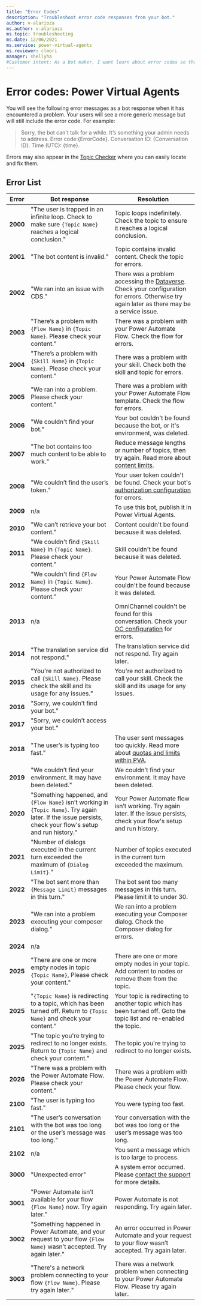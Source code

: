 ```yaml
---
title: "Error Codes"
description: "Troubleshoot error code responses from your bot."
author: v-alarioza
ms.author: v-alarioza
ms.topic: troubleshooting
ms.date: 12/06/2021
ms.service: power-virtual-agents
ms.reviewer: clmori
manager: shellyha
#Customer intent: As a bot maker, I want learn about error codes so that I can resolve issues with my bots.
---
```

# Error codes: Power Virtual Agents

You will see the following error messages as a bot response when it has encountered a problem. Your users will see a more generic message but will still include the error code. For example:
> Sorry, the bot can't talk for a while. It’s something your admin needs to address. Error code:{ErrorCode}. Conversation ID: {Conversation ID}. Time (UTC): {time}.

Errors may also appear in the [Topic Checker](authoring-topic-management.md#topic-errors) where you can easily locate and fix them.

## Error List

<!-- Best viewed and edited without word wrap -->
| Error    | Bot response                                                                                                                                              | Resolution                                                                                                                                                                                                                   |
| -------- | --------------------------------------------------------------------------------------------------------------------------------------------------------- | ---------------------------------------------------------------------------------------------------------------------------------------------------------------------------------------------------------------------------- |
| **2000** | "The user is trapped in an infinite loop. Check to make sure `{Topic Name}` reaches a logical conclusion."                                                | Topic loops indefinitely. Check the topic to ensure it reaches a logical conclusion.                                                                                                                                         |
| **2001** | "The bot content is invalid."                                                                                                                             | Topic contains invalid content. Check the topic for errors.                                                                                                                                                                  |
| **2002** | "We ran into an issue with CDS."                                                                                                                          | There was a problem accessing the [Dataverse](https://docs.microsoft.com/powerapps/maker/data-platform/data-platform-intro). Check your configuration for errors. Otherwise try again later as there may be a service issue. |
| **2003** | "There’s a problem with `{Flow Name}` in `{Topic Name}`. Please check your content."                                                                      | There was a problem with your Power Automate Flow. Check the flow for errors.                                                                                                                                                |
| **2004** | "There’s a problem with `{Skill Name}` in `{Topic Name}`. Please check your content."                                                                     | There was a problem with your skill. Check both the skill and topic for errors.                                                                                                                                              |
| **2005** | "We ran into a problem. Please check your content."                                                                                                       | There was a problem with your Power Automate Flow template. Check the flow for errors.                                                                                                                                       |
| **2006** | "We couldn't find your bot."                                                                                                                              | Your bot couldn't be found because the bot, or it's environment, was deleted.                                                                                                                                                |
| **2007** | "The bot contains too much content to be able to work."                                                                                                   | Reduce message lengths or number of topics, then try again. Read more about [content limits](requirements-quotas.md#power-virtual-agents-web-and-teams-apps-limits).                                                         |
| **2008** | "We couldn’t find the user’s token."                                                                                                                      | Your user token couldn't be found. Check your bot's [authorization configuration](advanced-end-user-authentication.md) for errors.                                                                                           |
| **2009** | n/a                                                                                                                                                       | To use this bot, publish it in Power Virtual Agents.                                                                                                                                                                         |
| **2010** | "We can’t retrieve your bot content."                                                                                                                     | Content couldn't be found because it was deleted.                                                                                                                                                                            |
| **2011** | "We couldn't find `{Skill Name}` in `{Topic Name}`. Please check your content."                                                                           | Skill couldn't be found because it was deleted.                                                                                                                                                                              |
| **2012** | "We couldn't find `{Flow Name}` in `{Topic Name}`. Please check your content."                                                                            | Your Power Automate Flow couldn't be found because it was deleted.                                                                                                                                                           |
| **2013** | n/a                                                                                                                                                       | OmniChannel couldn't be found for this conversation. Check your [OC configuration](configuration-hand-off-omnichannel.md) for errors.                                                                                        |
| **2014** | "The translation service did not respond."                                                                                                                | The translation service did not respond. Try again later.                                                                                                                                                                    |
| **2015** | "You're not authorized to call `{Skill Name}`. Please check the skill and its usage for any issues."                                                      | You're not authorized to call your skill. Check the skill and its usage for any issues.                                                                                                                                      |
| **2016** | "Sorry, we couldn’t find your bot."                                                                                                                       |                                                                                                                                                                                                                              |
| **2017** | "Sorry, we couldn’t access your bot."                                                                                                                     |                                                                                                                                                                                                                              |
| **2018** | "The user’s is typing too fast."                                                                                                                          | The user sent messages too quickly. Read more about [quotas and limits within PVA](requirements-quotas.md).                                                                                                                  |
| **2019** | "We couldn’t find your environment. It may have been deleted."                                                                                            | We couldn’t find your environment. It may have been deleted.                                                                                                                                                                 |
| **2020** | "Something happened, and `{Flow Name}` isn’t working in `{Topic Name}`. Try again later. If the issue persists, check your flow's setup and run history." | Your Power Automate flow isn’t working. Try again later. If the issue persists, check your flow's setup and run history.                                                                                                     |
| **2021** | "Number of dialogs executed in the current turn exceeded the maximum of `{Dialog Limit}`."                                                                | Number of topics executed in the current turn exceeded the maximum.                                                                                                                                                          |
| **2022** | "The bot sent more than `{Message Limit}` messages in this turn."                                                                                         | The bot sent too many messages in this turn. Please limit it to under 30.                                                                                                                                                    |
| **2023** | "We ran into a problem executing your composer dialog."                                                                                                   | We ran into a problem executing your Composer dialog. Check the Composer dialog for errors.                                                                                                                                  |
| **2024** | n/a                                                                                                                                                       |                                                                                                                                                                                                                              |
| **2025** | "There are one or more empty nodes in topic `{Topic Name}`, Please check your content."                                                                   | There are one or more empty nodes in your topic. Add content to nodes or remove them from the topic.                                                                                                                         |
| **2025** | "`{Topic Name}` is redirecting to a topic, which has been turned off. Return to `{Topic Name}` and check your content."                                   | Your topic is redirecting to another topic which has been turned off. Goto the topic list and re-enabled the topic.                                                                                                          |
| **2025** | "The topic you're trying to redirect to no longer exists. Return to `{Topic Name}` and check your content."                                               | The topic you're trying to redirect to no longer exists.                                                                                                                                                                     |
| **2026** | "There was a problem with the Power Automate Flow. Please check your content."                                                                            | There was a problem with the Power Automate Flow. Please check your flow.                                                                                                                                                    |
| **2100** | "The user is typing too fast."                                                                                                                            | You were typing too fast.                                                                                                                                                                                                    |
| **2101** | "The user’s conversation with the bot was too long or the user’s message was too long."                                                                   | Your conversation with the bot was too long or the user’s message was too long.                                                                                                                                              |
| **2102** | n/a                                                                                                                                                       | You sent a message which is too large to process.                                                                                                                                                                            |
| **3000** | "Unexpected error"                                                                                                                                        | A system error occurred. Please [contact the support](fundamentals-support.md) for more details.                                                                                                                             |
| **3001** | "Power Automate isn’t available for your flow `{Flow Name}` now. Try again later."                                                                        | Power Automate is not responding. Try again later.                                                                                                                                                                           |
| **3002** | "Something happened in Power Automate, and your request to your flow `{Flow Name}` wasn’t accepted. Try again later."                                     | An error occurred in Power Automate and your request to your flow wasn’t accepted. Try again later.                                                                                                                          |
| **3003** | "There's a network problem connecting to your flow `{Flow Name}`. Please try again later."                                                                | There was a network problem when connecting to your Power Automate Flow. Please try again later.                                                                                                                             |